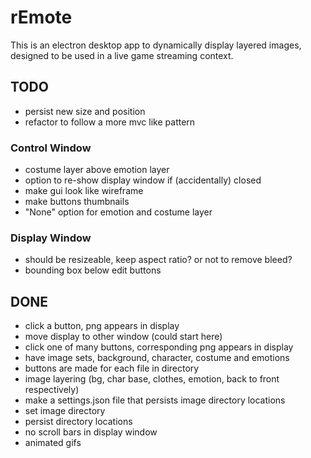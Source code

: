 # rEmote

This is an electron desktop app to dynamically display layered images, designed to be used in a live game streaming context.

## TODO

- persist new size and position
- refactor to follow a more mvc like pattern

### Control Window

- costume layer above emotion layer
- option to re-show display window if (accidentally) closed
- make gui look like wireframe
- make buttons thumbnails
- "None" option for emotion and costume layer

### Display Window

- should be resizeable, keep aspect ratio? or not to remove bleed?
- bounding box below edit buttons

## DONE

- click a button, png appears in display
- move display to other window (could start here)
- click one of many buttons, corresponding png appears in display
- have image sets, background, character, costume and emotions
- buttons are made for each file in directory
- image layering (bg, char base, clothes, emotion, back to front respectively)
- make a settings.json file that persists image directory locations
- set image directory
- persist directory locations
- no scroll bars in display window
- animated gifs